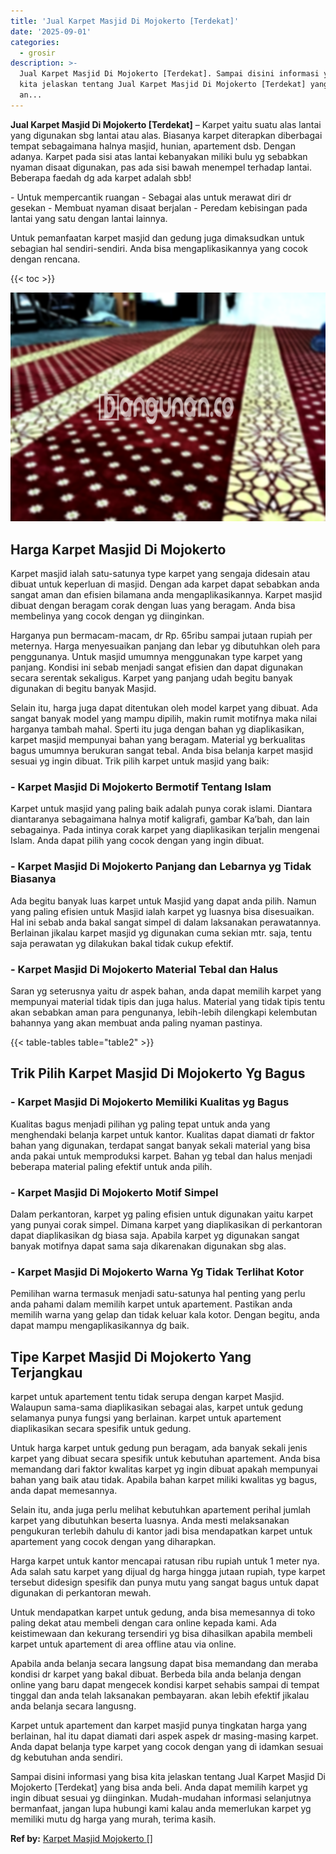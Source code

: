 ```yaml
---
title: 'Jual Karpet Masjid Di Mojokerto [Terdekat]'
date: '2025-09-01'
categories:
  - grosir
description: >-
  Jual Karpet Masjid Di Mojokerto [Terdekat]. Sampai disini informasi yang bisa
  kita jelaskan tentang Jual Karpet Masjid Di Mojokerto [Terdekat] yang bisa
  an...
---
```


**Jual Karpet Masjid Di Mojokerto \[Terdekat\]** – Karpet yaitu suatu alas lantai yang digunakan sbg lantai atau alas. Biasanya karpet diterapkan diberbagai tempat sebagaimana halnya masjid, hunian, apartement dsb. Dengan adanya. Karpet pada sisi atas lantai kebanyakan miliki bulu yg sebabkan nyaman disaat digunakan, pas ada sisi bawah menempel terhadap lantai. Beberapa faedah dg ada karpet adalah sbb!

\- Untuk mempercantik ruangan - Sebagai alas untuk merawat diri dr gesekan - Membuat nyaman disaat berjalan - Peredam kebisingan pada lantai yang satu dengan lantai lainnya.

Untuk pemanfaatan karpet masjid dan gedung juga dimaksudkan untuk sebagian hal sendiri-sendiri. Anda bisa mengaplikasikannya yang cocok dengan rencana.

{{< toc >}}

![Jual Karpet Masjid Di Mojokerto [Terdekat]](/images/grosir-karpet-murah-12.png)

## Harga Karpet Masjid Di Mojokerto

Karpet masjid ialah satu-satunya type karpet yang sengaja didesain atau dibuat untuk keperluan di masjid. Dengan ada karpet dapat sebabkan anda sangat aman dan efisien bilamana anda mengaplikasikannya. Karpet masjid dibuat dengan beragam corak dengan luas yang beragam. Anda bisa membelinya yang cocok dengan yg diinginkan.

Harganya pun bermacam-macam, dr Rp. 65ribu sampai jutaan rupiah per meternya. Harga menyesuaikan panjang dan lebar yg dibutuhkan oleh para penggunanya. Untuk masjid umumnya menggunakan type karpet yang panjang. Kondisi ini sebab menjadi sangat efisien dan dapat digunakan secara serentak sekaligus. Karpet yang panjang udah begitu banyak digunakan di begitu banyak Masjid.

Selain itu, harga juga dapat ditentukan oleh model karpet yang dibuat. Ada sangat banyak model yang mampu dipilih, makin rumit motifnya maka nilai harganya tambah mahal. Sperti itu juga dengan bahan yg diaplikasikan, karpet masjid mempunyai bahan yang beragam. Material yg berkualitas bagus umumnya berukuran sangat tebal. Anda bisa belanja karpet masjid sesuai yg ingin dibuat. Trik pilih karpet untuk masjid yang baik:

### \- Karpet Masjid Di Mojokerto Bermotif Tentang Islam

Karpet untuk masjid yang paling baik adalah punya corak islami. Diantara diantaranya sebagaimana halnya motif kaligrafi, gambar Ka’bah, dan lain sebagainya. Pada intinya corak karpet yang diaplikasikan terjalin mengenai Islam. Anda dapat pilih yang cocok dengan yang ingin dibuat.

### \- Karpet Masjid Di Mojokerto Panjang dan Lebarnya yg Tidak Biasanya

Ada begitu banyak luas karpet untuk Masjid yang dapat anda pilih. Namun yang paling efisien untuk Masjid ialah karpet yg luasnya bisa disesuaikan. Hal ini sebab anda bakal sangat simpel di dalam laksanakan perawatannya. Berlainan jikalau karpet masjid yg digunakan cuma sekian mtr. saja, tentu saja perawatan yg dilakukan bakal tidak cukup efektif.

### \- Karpet Masjid Di Mojokerto Material Tebal dan Halus

Saran yg seterusnya yaitu dr aspek bahan, anda dapat memilih karpet yang mempunyai material tidak tipis dan juga halus. Material yang tidak tipis tentu akan sebabkan aman para pengunanya, lebih-lebih dilengkapi kelembutan bahannya yang akan membuat anda paling nyaman pastinya.

{{< table-tables table="table2" >}}

## Trik Pilih Karpet Masjid Di Mojokerto Yg Bagus

### \- Karpet Masjid Di Mojokerto Memiliki Kualitas yg Bagus

Kualitas bagus menjadi pilihan yg paling tepat untuk anda yang menghendaki belanja karpet untuk kantor. Kualitas dapat diamati dr faktor bahan yang digunakan, terdapat sangat banyak sekali material yang bisa anda pakai untuk memproduksi karpet. Bahan yg tebal dan halus menjadi beberapa material paling efektif untuk anda pilih.

### \- Karpet Masjid Di Mojokerto Motif Simpel

Dalam perkantoran, karpet yg paling efisien untuk digunakan yaitu karpet yang punyai corak simpel. Dimana karpet yang diaplikasikan di perkantoran dapat diaplikasikan dg biasa saja. Apabila karpet yg digunakan sangat banyak motifnya dapat sama saja dikarenakan digunakan sbg alas.

### \- Karpet Masjid Di Mojokerto Warna Yg Tidak Terlihat Kotor

Pemilihan warna termasuk menjadi satu-satunya hal penting yang perlu anda pahami dalam memilih karpet untuk apartement. Pastikan anda memilih warna yang gelap dan tidak keluar kala kotor. Dengan begitu, anda dapat mampu mengaplikasikannya dg baik.

## Tipe Karpet Masjid Di Mojokerto Yang Terjangkau

karpet untuk apartement tentu tidak serupa dengan karpet Masjid. Walaupun sama-sama diaplikasikan sebagai alas, karpet untuk gedung selamanya punya fungsi yang berlainan. karpet untuk apartement diaplikasikan secara spesifik untuk gedung.

Untuk harga karpet untuk gedung pun beragam, ada banyak sekali jenis karpet yang dibuat secara spesifik untuk kebutuhan apartement. Anda bisa memandang dari faktor kwalitas karpet yg ingin dibuat apakah mempunyai bahan yang baik atau tidak. Apabila bahan karpet miliki kwalitas yg bagus, anda dapat memesannya.

Selain itu, anda juga perlu melihat kebutuhkan apartement perihal jumlah karpet yang dibutuhkan beserta luasnya. Anda mesti melaksanakan pengukuran terlebih dahulu di kantor jadi bisa mendapatkan karpet untuk apartement yang cocok dengan yang diharapkan.

Harga karpet untuk kantor mencapai ratusan ribu rupiah untuk 1 meter nya. Ada salah satu karpet yang dijual dg harga hingga jutaan rupiah, type karpet tersebut didesign spesifik dan punya mutu yang sangat bagus untuk dapat digunakan di perkantoran mewah.

Untuk mendapatkan karpet untuk gedung, anda bisa memesannya di toko paling dekat atau membeli dengan cara online kepada kami. Ada keistimewaan dan kekurang tersendiri yg bisa dihasilkan apabila membeli karpet untuk apartement di area offline atau via online.

Apabila anda belanja secara langsung dapat bisa memandang dan meraba kondisi dr karpet yang bakal dibuat. Berbeda bila anda belanja dengan online yang baru dapat mengecek kondisi karpet sehabis sampai di tempat tinggal dan anda telah laksanakan pembayaran. akan lebih efektif jikalau anda belanja secara langusng.

Karpet untuk apartement dan karpet masjid punya tingkatan harga yang berlainan, hal itu dapat diamati dari aspek aspek dr masing-masing karpet. Anda dapat belanja type karpet yang cocok dengan yang di idamkan sesuai dg kebutuhan anda sendiri.

Sampai disini informasi yang bisa kita jelaskan tentang Jual Karpet Masjid Di Mojokerto \[Terdekat\] yang bisa anda beli. Anda dapat memilih karpet yg ingin dibuat sesuai yg diinginkan. Mudah-mudahan informasi selanjutnya bermanfaat, jangan lupa hubungi kami kalau anda memerlukan karpet yg memiliki mutu dg harga yang murah, terima kasih.

**Ref by:**  [Karpet Masjid Mojokerto []](https://id.wikipedia.org/wiki/Karpet)
